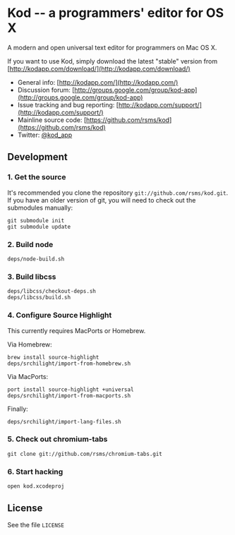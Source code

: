 # Kod -- a programmers' editor for OS X

A modern and open universal text editor for programmers on Mac OS X.

If you want to use Kod, simply download the latest "stable" version from [http://kodapp.com/download/](http://kodapp.com/download/)

- General info: [http://kodapp.com/](http://kodapp.com/)
- Discussion forum: [http://groups.google.com/group/kod-app](http://groups.google.com/group/kod-app)
- Issue tracking and bug reporting: [http://kodapp.com/support/](http://kodapp.com/support/)
- Mainline source code: [https://github.com/rsms/kod](https://github.com/rsms/kod)
- Twitter: [@kod_app](http://twitter.com/kod_app)

## Development

### 1. Get the source

It's recommended you clone the repository `git://github.com/rsms/kod.git`. If you have an older version of git, you will need to check out the submodules
manually:

    git submodule init
    git submodule update

### 2. Build node

    deps/node-build.sh

### 3. Build libcss

    deps/libcss/checkout-deps.sh
    deps/libcss/build.sh

### 4. Configure Source Highlight

This currently requires MacPorts or Homebrew.

Via Homebrew:

    brew install source-highlight
    deps/srchilight/import-from-homebrew.sh

Via MacPorts:

    port install source-highlight +universal
    deps/srchilight/import-from-macports.sh

Finally:

    deps/srchilight/import-lang-files.sh

### 5. Check out chromium-tabs

    git clone git://github.com/rsms/chromium-tabs.git

### 6. Start hacking

    open kod.xcodeproj


## License

See the file `LICENSE`
